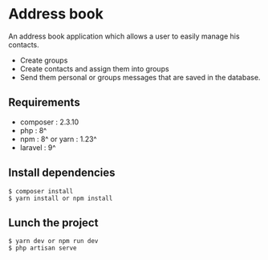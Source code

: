# Address book 

An address book application which allows a user to easily manage his contacts.
 * Create groups
 * Create contacts and assign them into groups
 * Send them personal or groups messages that are saved in the database.

## Requirements
 * composer : 2.3.10
 * php : 8^
 * npm : 8^ or yarn : 1.23^
 * laravel : 9^

## Install dependencies

`$ composer install 
`
<br />
`
$ yarn install or npm install
`

## Lunch the project 

`
$ yarn dev or npm run dev
`
<br />
`
$ php artisan serve
`

